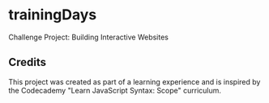 # trainingDays
Challenge Project: Building Interactive Websites

## Credits
This project was created as part of a learning experience and is inspired by the Codecademy "Learn JavaScript Syntax: Scope" curriculum.